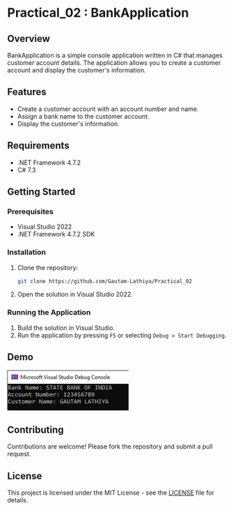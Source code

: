 # Practical_02 : BankApplication

## Overview
BankApplication is a simple console application written in C# that manages customer account details. The application allows you to create a customer account and display the customer's information.

## Features
- Create a customer account with an account number and name.
- Assign a bank name to the customer account.
- Display the customer's information.

## Requirements
- .NET Framework 4.7.2
- C# 7.3

## Getting Started

### Prerequisites
- Visual Studio 2022
- .NET Framework 4.7.2 SDK

### Installation
1. Clone the repository:
    ```bash
    git clone https://github.com/Gautam-Lathiya/Practical_02
    ```

2. Open the solution in Visual Studio 2022.

### Running the Application
1. Build the solution in Visual Studio.
2. Run the application by pressing `F5` or selecting `Debug > Start Debugging`.

## Demo

![Output](https://github.com/Gautam-Lathiya/Practical_02/blob/master/assets/BankApplication/Output.png)

## Contributing
Contributions are welcome! Please fork the repository and submit a pull request.

## License
This project is licensed under the MIT License - see the [LICENSE](LICENSE) file for details.
